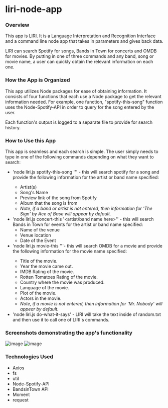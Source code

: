 # liri-node-app

### Overview

This app is LIRI.  It is a Language Interpretation and Recognition Interface and a command line node app that takes in parameters and gives back data.  

LIRI can search Spotify for songs, Bands in Town for concerts and OMDB for movies.  By putting in one of three commands and any band, song or movie name, a user can quickly obtain the relevant information on each one. 

### How the App is Organized

This app utilizes Node packages for ease of obtaining information.  It consists of four functions that each use a Node package to get the relevant information needed.  For example, one function, "spotify-this-song" function uses the Node-Spotify-API in order to query for the song entered by the user.  

Each function's output is logged to a separate file to provide for search history. 

### How to Use this App

This app is seamless and each search is simple.  The user simply needs to type in one of the following commands depending on what they want to search: 
* 'node liri.js spotify-this-song '<song name here>'' - this will search spotify for a song and provide the following information for the artist or band name specified: 
    * Artist(s)
    * Song's Name
    * Preview link of the song from Spotify
    * Album that the song is from
    * *Note, if a band or artist is not entered, then information for 'The Sign' by Ace of Base will appear by default.*
* 'node liri.js concert-this '<artist/band name here>'' - this will search Bands in Town for events for the artist or band name specified: 
    * Name of the venue
    * Venue location
    * Date of the Event
* 'node liri.js movie-this '<movie name here>''- this will search OMDB for a movie and provide the following information for the movie name specified: 
    * Title of the movie.
    * Year the movie came out.
    * IMDB Rating of the movie.
    * Rotten Tomatoes Rating of the movie.
    * Country where the movie was produced.
    * Language of the movie.
    * Plot of the movie.
    * Actors in the movie.
    * *Note, if a movie is not entered, then information for 'Mr. Nobody' will appear by default.*
* 'node liri.js do-what-it-says' - LIRI will take the text inside of random.txt and then use it to call one of LIRI's commands.

### Screenshots demonstrating the app's functionality 

![image](https://user-images.githubusercontent.com/49250754/74077335-dcd38c00-49d3-11ea-9e17-c74c7f4dded3.png)
![image](https://user-images.githubusercontent.com/49250754/74077354-12787500-49d4-11ea-9988-6ddafe33d9d4.png)

### Technologies Used 
* Axios
* fs
* util
* Node-Spotify-API
* BandsinTown API
* Moment
* request


